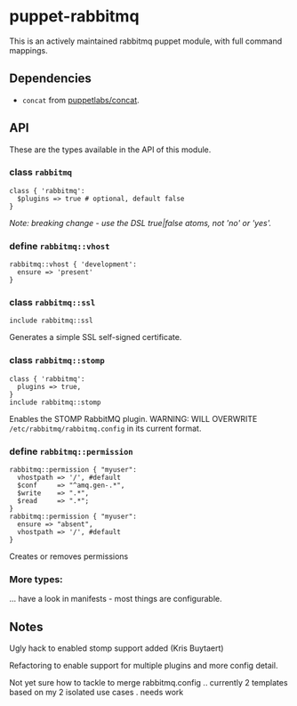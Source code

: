 puppet-rabbitmq
===============

This is an actively maintained rabbitmq puppet module, with full command
mappings.

## Dependencies

 * `concat` from [puppetlabs/concat](git://github.com/ripienaar/puppet-concat.git).

## API

These are the types available in the API of this module.

### class `rabbitmq`

```puppet
class { 'rabbitmq':
  $plugins => true # optional, default false
}
```

*Note: breaking change - use the DSL true|false atoms, not 'no' or 'yes'.*

### define `rabbitmq::vhost`

```puppet
rabbitmq::vhost { 'development':
  ensure => 'present'
}
```

### class `rabbitmq::ssl`

```puppet
include rabbitmq::ssl
```

Generates a simple SSL self-signed certificate.

### class `rabbitmq::stomp`

```puppet
class { 'rabbitmq':
  plugins => true,
}
include rabbitmq::stomp
```

Enables the STOMP RabbitMQ plugin. 
WARNING: WILL OVERWRITE `/etc/rabbitmq/rabbitmq.config` in its current format.

### define `rabbitmq::permission`

```puppet
rabbitmq::permission { "myuser":
  vhostpath => '/', #default
  $conf     => "^amq.gen-.*",
  $write    => ".*",
  $read     => ".*";
}
rabbitmq::permission { "myuser":
  ensure => "absent",
  vhostpath => '/', #default
}
```

Creates or removes permissions


### More types:
... have a look in manifests - most things are configurable.

## Notes

Ugly hack to enabled stomp support added (Kris Buytaert)

Refactoring to enable support for multiple plugins and more config detail.

Not yet sure how to tackle to merge rabbitmq.config .. currently 2 templates
based on my 2 isolated use cases .  needs work 
